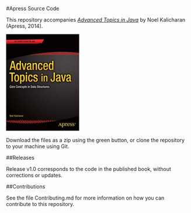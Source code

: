 #Apress Source Code

This repository accompanies [*Advanced Topics in Java*](http://www.apress.com/9781430266198) by Noel Kalicharan (Apress, 2014).

![Cover image](9781430266198.jpg)

Download the files as a zip using the green button, or clone the repository to your machine using Git.

##Releases

Release v1.0 corresponds to the code in the published book, without corrections or updates.

##Contributions

See the file Contributing.md for more information on how you can contribute to this repository.
